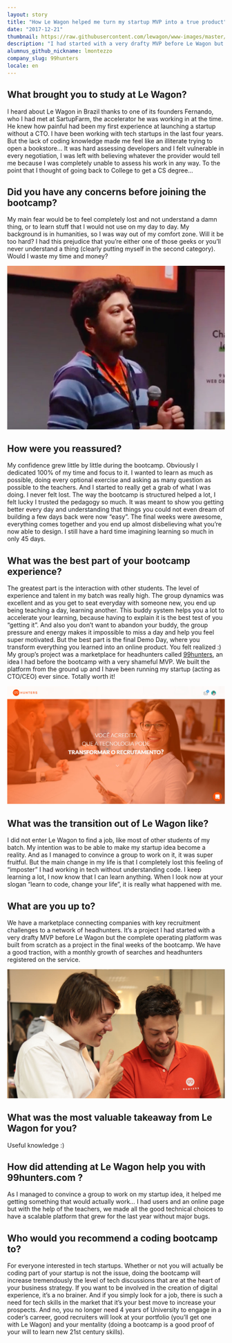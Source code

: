 ```yaml
---
layout: story
title: "How Le Wagon helped me turn my startup MVP into a true product"
date: "2017-12-21"
thumbnail: https://raw.githubusercontent.com/lewagon/www-images/master/stories/how-le-wagon-helped-me-turn-my-startup-mvp-into-a-true-product-1.jpg
description: "I had started with a very drafty MVP before Le Wagon but the complete operating platform was built from scratch as a project in the final weeks of the bootcamp."
alumnus_github_nickname: lmontezzo
company_slug: 99hunters
locale: en
---
```


## What brought you to study at Le Wagon?

I heard about Le Wagon in Brazil thanks to one of its founders Fernando, who I had met at SartupFarm, the accelerator he was working in at the time. He knew how painful had been my first experience at launching a startup without a CTO. I have been working with tech startups in the last four years. But the lack of coding knowledge made me feel like an illiterate trying to open a bookstore... It was hard assessing developers and I felt vulnerable in every negotiation, I was left with believing whatever the provider would tell me because I was completely unable to assess his work in any way. To the point that I thought of going back to College to get a CS degree...

## Did you have any concerns before joining the bootcamp?

My main fear would be to feel completely lost and not understand a damn thing, or to learn stuff that I would not use on my day to day. My background is in humanities, so I was way out of my comfort zone. Will it be too hard? I had this prejudice that you’re either one of those geeks or you’ll never understand a thing (clearly putting myself in the second category). Would I waste my time and money?

<p><img src="https://raw.githubusercontent.com/lewagon/www-images/master/stories/how-le-wagon-helped-me-turn-my-startup-mvp-into-a-true-product-2.jpg" alt="Luciano Montezzo, Le Wagon São Paulo alumni"></p>

## How were you reassured?

My confidence grew little by little during the bootcamp. Obviously I dedicated 100% of my time and focus to it. I wanted to learn as much as possible, doing every optional exercise and asking as many question as possible to the teachers. And I started to really get a grab of what I was doing. I never felt lost. The way the bootcamp is structured helped a lot, I felt lucky I trusted the pedagogy so much. It was meant to show you getting better every day and understanding that things you could not even dream of building a few days back were now “easy”. The final weeks were awesome, everything comes together and you end up almost disbelieving what you’re now able to design. I still have a hard time imagining learning so much in only 45 days.

## What was the best part of your bootcamp experience?

The greatest part is the interaction with other students. The level of experience and talent in my batch was really high. The group dynamics was excellent and as you get to seat everyday with someone new, you end up being teaching a day, learning another. This buddy system helps you a lot to accelerate your learning, because having to explain it is the best test of you “getting it”. And also you don’t want to abandon your buddy, the group pressure and energy makes it impossible to miss a day and help you feel super motivated. But the best part is the final Demo Day, where you transform everything you learned into an online product. You felt realized :) My group’s project was a marketplace for headhunters called [99hunters](https://www.99hunters.com/), an idea I had before the bootcamp with a very shameful MVP. We built the platform from the ground up and I have been running my startup (acting as CTO/CEO) ever since. Totally worth it!

<p><img src="https://raw.githubusercontent.com/lewagon/www-images/master/stories/how-le-wagon-helped-me-turn-my-startup-mvp-into-a-true-product-3.jpg" alt="Luciano Montezzo, 99hunters founder"></p>

## What was the transition out of Le Wagon like?

I did not enter Le Wagon to find a job, like most of other students of my batch. My intention was to be able to make my startup idea become a reality. And as I managed to convince a group to work on it, it was super fruitful. But the main change in my life is that I completely lost this feeling of “imposter” I had working in tech without understanding code. I keep learning a lot, I now know that I can learn anything. When I look now at your slogan “learn to code, change your life”, it is really what happened with me.

## What are you up to?

We have a marketplace connecting companies with key recruitment challenges to a network of headhunters. It’s a project I had started with a very drafty MVP before Le Wagon but the complete operating platform was built from scratch as a project in the final weeks of the bootcamp. We have a good traction, with a monthly growth of searches and headhunters registered on the service.

<p><img src="https://raw.githubusercontent.com/lewagon/www-images/master/stories/how-le-wagon-helped-me-turn-my-startup-mvp-into-a-true-product-1.jpg" alt="Luciano Montezzo, Le Wagon São Paulo alumni"></p>

## What was the most valuable takeaway from Le Wagon for you?

Useful knowledge :)

## How did attending at Le Wagon help you with 99hunters.com ?

As I managed to convince a group to work on my startup idea, it helped me getting something that would actually work… I had users and an online page but with the help of the teachers, we made all the good technical choices to have a scalable platform that grew for the last year without major bugs.

## Who would you recommend a coding bootcamp to?

For everyone interested in tech startups. Whether or not you will actually be coding part of your startup is not the issue, doing the bootcamp will increase tremendously the level of tech discussions that are at the heart of your business strategy. If you want to be involved in the creation of digital experience, it’s a no brainer. And if you simply look for a job, there is such a need for tech skills in the market that it’s your best move to increase your prospects. And no, you no longer need 4 years of University to engage in a coder’s carreer, good recruiters will look at your portfolio (you’ll get one with Le Wagon) and your mentality (doing a bootcamp is a good proof of your will to learn new 21st century skills).
